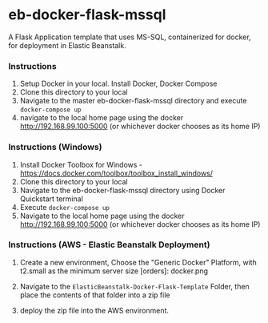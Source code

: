 # eb-docker-flask-mssql
A Flask Application template that uses MS-SQL, containerized for docker, for deployment in Elastic Beanstalk.

### Instructions 
1. Setup Docker in your local. Install Docker, Docker Compose
2. Clone this directory to your local
3. Navigate to the master eb-docker-flask-mssql directory and execute `docker-compose up`
4. navigate to the local home page using the docker http://192.168.99.100:5000  (or whichever docker chooses as its home IP)

### Instructions (Windows)
1. Install Docker Toolbox for Windows - https://docs.docker.com/toolbox/toolbox_install_windows/
2. Clone this directory to your local
3. Navigate to the eb-docker-flask-mssql directory using Docker Quickstart terminal
4. Execute `docker-compose up`
5. Navigate to the local home page using the docker http://192.168.99.100:5000  (or whichever docker chooses as its home IP)

### Instructions (AWS - Elastic Beanstalk Deployment)
1. Create a new environment, Choose the "Generic Docker" Platform, with t2.small as the minimum server size 
[orders]: docker.png

2. Navigate to the `ElasticBeanstalk-Docker-Flask-Template` Folder, then place the contents of that folder into a zip file
3. deploy the zip file into the AWS environment.
